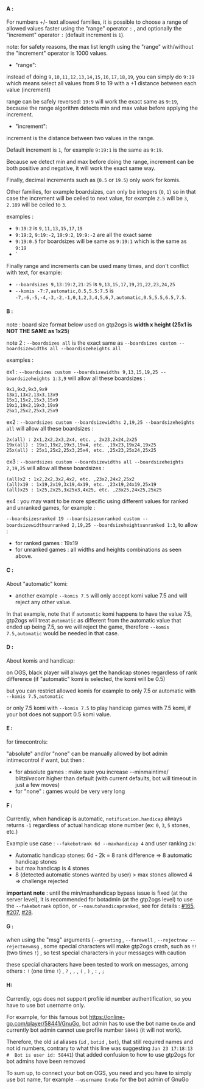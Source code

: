 #### A : 

For numbers +/- text allowed families, it is possible to choose a 
range of allowed values faster using the "range" operator `:` ,
and optionally the "increment" operator `:` (default increment is `1`).

note: for safety reasons, the max list length using the "range" 
with/without the "increment" operator is 1000 values.

- "range":

instead of doing `9,10,11,12,13,14,15,16,17,18,19`, you can simply do 
`9:19` which means select all values from 9 to 19 with a +1 distance 
between each value (increment)

range can be safely reversed: `19:9` will work the exact same as `9:19`, 
because the range algorithm detects min and max value before applying 
the increment.

- "increment":

increment is the distance between two values in the range.

Default increment is `1`, for example `9:19:1` is the same as `9:19`.

Because we detect min and max before doing the range, increment can be 
both positive and negative, it will work the exact same way.

Finally, decimal increments such as (`0.5` or `19.5`) only work 
for komis.

Other families, for example boardsizes, can only be 
integers (`0`, `1`) so in that case the increment will be 
ceiled to next value, for example `2.5` will be `3`, `2.189` 
will be ceiled to `3`.

examples :
- `9:19:2` is `9,11,13,15,17,19`
- `9:19:2`, `9:19:-2`, `19:9:2`, `19:9:-2` are all the exact same
- `9:19:0.5` for boardsizes will be same as `9:19:1` which is the same 
as `9:19`
- `

Finally range and increments can be used many times, and don't conflict 
with text, for example:

- `--boardsizes 9,13:19:2,21:25` is `9,13,15,17,19,21,22,23,24,25`
- `--komis -7:7,automatic,0.5,5.5:7.5` is 
`-7,-6,-5,-4,-3,-2,-1,0,1,2,3,4,5,6,7,automatic,0.5,5.5,6.5,7.5`.

#### B : 

note : board size format below used on gtp2ogs is 
**width x height (25x1 is NOT THE SAME as 1x25**)

note 2 : `--boardsizes all` is the exact same as 
`--boardsizes custom --boardsizewidths all --boardiszeheights all` 

examples :

ex1 : `--boardsizes custom --boardsizewidths 9,13,15,19,25 --boardsizeheights 1:3,9` 
will allow all these boardsizes :

```
9x1,9x2,9x3,9x9
13x1,13x2,13x3,13x9
15x1,15x2,15x3,15x9
19x1,19x2,19x3,19x9
25x1,25x2,25x3,25x9
```

ex2 : `--boardsizes custom --boardsizewidths 2,19,25 --boardsizeheights all` 
will allow all these boardsizes :

```
2x(all) : 2x1,2x2,2x3,2x4, etc. , 2x23,2x24,2x25
19x(all) : 19x1,19x2,19x3,19x4, etc. ,19x23,19x24,19x25
25x(all) : 25x1,25x2,25x3,25x4, etc. ,25x23,25x24,25x25
```

ex3 : `--boardsizes custom --boardsizewidths all --boardsizeheights 2,19,25` 
will allow all these boardsizes :

```
(all)x2 : 1x2,2x2,3x2,4x2, etc. ,23x2,24x2,25x2
(all)x19 : 1x19,2x19,3x19,4x19, etc. ,23x19,24x19,25x19
(all)x25 : 1x25,2x25,3x25x3,4x25, etc. ,23x25,24x25,25x25
```

ex4 : you may want to be more specific using different values 
for ranked and unranked games, for example :

`--boardsizesranked 19 --boardsizesunranked custom --boardsizewidthsunranked 2,19,25 --boardsizeheightsunranked 1:3`, 
to allow :
- for ranked games : 19x19
- for unranked games : all widths and heights combinations as seen above.

#### C :

About "automatic" komi:

- another example `--komis 7.5` will only accept komi value 
7.5 and will reject any other value.

In that example, note that if `automatic` komi happens to 
have the value 7.5, gtp2ogs will treat `æutomatic` as 
different from the automatic value that ended up being 7.5, 
so we will reject the game, therefore `--komis 7.5,automatic` 
would be needed in that case.

#### D : 

About komis and handicap:

on OGS, black player will always get the handicap stones 
regardless of rank difference (if "automatic" komi is 
selected, the komi will be 0.5) 

but you can restrict allowed komis for example to only 7.5 
or automatic with `--komis 7.5,automatic`

or only 7.5 komi with `--komis 7.5` to play handicap games 
with 7.5 komi, if your bot does not support 0.5 komi value.

#### E : 

for timecontrols:

"absolute" and/or "none" can be manually allowed by bot admin 
intimecontrol if want, but then :

- for absolute games : make sure you increase --minmaintime/
blitz*live*corr higher than default (with current defaults, 
bot will timeout in just a few moves)
- for "none" : games would be very very long

#### F :

Currently, when handicap is automatic, `notification.handicap` 
always returns `-1` regardless of actual handicap stone number 
(ex: `0`, `3`, `5` stones, etc.)

Example use case : 
`--fakebotrank 6d --maxhandicap 4` and user ranking `2k`:

- Automatic handicap stones: 6d - 2k = 8 rank difference 
=> 8 automatic handicap stones
- but max handicap is 4 stones
- 8 (detected automatic stones wanted by user) > 
max stones allowed 4 => challenge rejected

**important note** : until the min/maxhandicap bypass issue 
is fixed (at the server level), it is recommended for botadmin 
(at the gtp2ogs level) to use the `--fakebotrank` option, or 
`--noautohandicapranked`, see for details :
[#165](https://github.com/online-go/gtp2ogs/pull/165), 
[#207](https://github.com/online-go/gtp2ogs/pull/207),
[#28](https://github.com/online-go/gtp2ogs/issues/28).

#### G : 

when using the "msg" arguments (`--greeting` , `--farewell` , 
`--rejectnew --rejectnewmsg` , some special characters will 
make gtp2ogs crash, such as `!!` (two times `!`) , so test 
special characters in your messages with caution 

these special characters have been tested to work on messages, 
among others :  `!` (one time `!`) , `?` , `,` , `(` , `)` , 
`:` , `;` 

####  H:

Currently, ogs does not support profile id number authentification, 
so you have to use bot username only. 

For example, for this famous bot https://online-go.com/player/58441/GnuGo, 
bot admin has to use the bot name `GnuGo` and currently bot admin cannot 
use profile number `58441` (it will not work).

Therefore, the old `id` aliases (`id` , `botid` , `bot`), that 
still required names and not id numbers, contrary to what this 
line was suggesting `Jan 23 17:18:13   #  Bot is user id: 58441`) 
that added confusion to how to use gtp2ogs for bot admins have 
been removed

To sum up, to connect your bot on OGS, you need and you have 
to simply use bot name, for example `--username GnuGo` for 
the bot admin of GnuGo